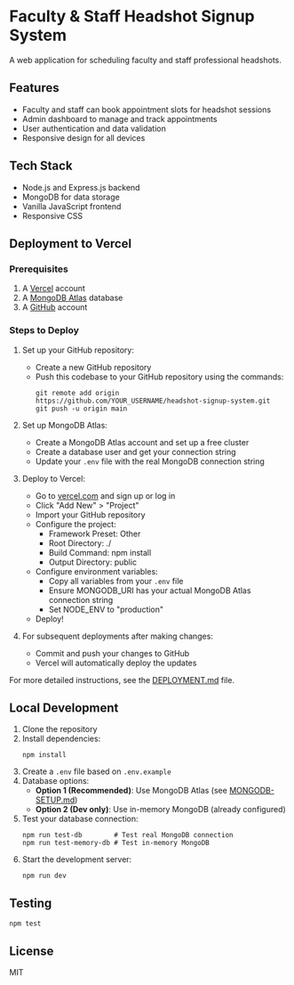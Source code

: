 # Faculty & Staff Headshot Signup System

A web application for scheduling faculty and staff professional headshots.

## Features

- Faculty and staff can book appointment slots for headshot sessions
- Admin dashboard to manage and track appointments
- User authentication and data validation
- Responsive design for all devices

## Tech Stack

- Node.js and Express.js backend
- MongoDB for data storage
- Vanilla JavaScript frontend
- Responsive CSS

## Deployment to Vercel

### Prerequisites

1. A [Vercel](https://vercel.com) account
2. A [MongoDB Atlas](https://www.mongodb.com/cloud/atlas) database
3. A [GitHub](https://github.com) account

### Steps to Deploy

1. Set up your GitHub repository:
   - Create a new GitHub repository
   - Push this codebase to your GitHub repository using the commands:
     ```
     git remote add origin https://github.com/YOUR_USERNAME/headshot-signup-system.git
     git push -u origin main
     ```

2. Set up MongoDB Atlas:
   - Create a MongoDB Atlas account and set up a free cluster
   - Create a database user and get your connection string
   - Update your `.env` file with the real MongoDB connection string

3. Deploy to Vercel:
   - Go to [vercel.com](https://vercel.com) and sign up or log in
   - Click "Add New" > "Project"
   - Import your GitHub repository
   - Configure the project:
     - Framework Preset: Other
     - Root Directory: ./
     - Build Command: npm install
     - Output Directory: public
   - Configure environment variables:
     - Copy all variables from your `.env` file
     - Ensure MONGODB_URI has your actual MongoDB Atlas connection string
     - Set NODE_ENV to "production"
   - Deploy!

4. For subsequent deployments after making changes:
   - Commit and push your changes to GitHub
   - Vercel will automatically deploy the updates

For more detailed instructions, see the [DEPLOYMENT.md](DEPLOYMENT.md) file.

## Local Development

1. Clone the repository
2. Install dependencies:
   ```
   npm install
   ```
3. Create a `.env` file based on `.env.example`
4. Database options:
   - **Option 1 (Recommended)**: Use MongoDB Atlas (see [MONGODB-SETUP.md](MONGODB-SETUP.md))
   - **Option 2 (Dev only)**: Use in-memory MongoDB (already configured)
5. Test your database connection:
   ```
   npm run test-db        # Test real MongoDB connection
   npm run test-memory-db # Test in-memory MongoDB
   ```
6. Start the development server:
   ```
   npm run dev
   ```

## Testing

```
npm test
```

## License

MIT